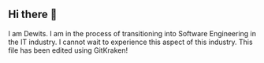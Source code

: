 ## Hi there 👋

I am Dewits. I am in the process of transitioning into Software Engineering in the IT industry. I cannot wait to experience this aspect of this industry.
This file has been edited using GitKraken!
<!--
**dewits15/dewits15** is a ✨ _special_ ✨ repository because its `README.md` (this file) appears on your GitHub profile.

Here are some ideas to get you started:

- 🔭 I’m currently working on ...
- 🌱 I’m currently learning ...
- 👯 I’m looking to collaborate on ...
- 🤔 I’m looking for help with ...
- 💬 Ask me about ...
- 📫 How to reach me: ...
- 😄 Pronouns: ...
- ⚡ Fun fact: ...
-->
